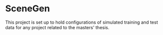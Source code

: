 # SceneGen

This project is set up to hold configurations of simulated training and test data
for any project related to the masters' thesis.